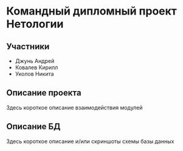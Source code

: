 # Командный дипломный проект Нетологии

## Участники

* Джунь Андрей
* Ковалев Кирилл
* Уколов Никита

## Описание проекта

Здесь короткое описание взаимодействия модулей

## Описание БД

Здесь короткое описание и/или скриншоты схемы базы данных